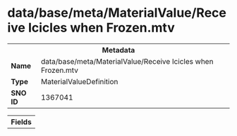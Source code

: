 <h1>data/base/meta/MaterialValue/Receive Icicles when Frozen.mtv</h1><table><tr><th colspan="100%">Metadata</th></tr><tr><td><b>Name</b></td><td>data/base/meta/MaterialValue/Receive Icicles when Frozen.mtv</td></tr><tr><td><b>Type</b></td><td>MaterialValueDefinition</td></tr><tr><td><b>SNO ID</b></td><td>1367041</td></tr></table>

<table><tr><th colspan="100%">Fields</th></tr></table>

